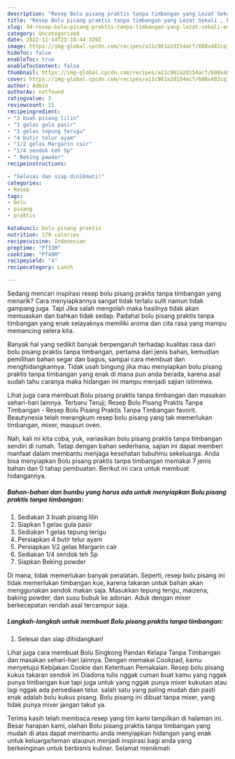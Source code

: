 ```yaml
---
description: "Resep Bolu pisang praktis tanpa timbangan yang Lezat Sekali , Enak Banget"
title: "Resep Bolu pisang praktis tanpa timbangan yang Lezat Sekali , Enak Banget"
slug: 34-resep-bolu-pisang-praktis-tanpa-timbangan-yang-lezat-sekali-enak-banget
category: Uncategorized
date: 2022-11-14T23:18:44.339Z
image: https://img-global.cpcdn.com/recipes/a11c961a2d154acf/680x482cq70/bolu-pisang-praktis-tanpa-timbangan-foto-resep-utama.jpg
hideToc: false
enableToc: true
enableTocContent: false
thumbnail: https://img-global.cpcdn.com/recipes/a11c961a2d154acf/680x482cq70/bolu-pisang-praktis-tanpa-timbangan-foto-resep-utama.jpg
cover: https://img-global.cpcdn.com/recipes/a11c961a2d154acf/680x482cq70/bolu-pisang-praktis-tanpa-timbangan-foto-resep-utama.jpg
author: Admin
authorAv: notfound
ratingvalue: 3
reviewcount: 15
recipeingredient:
- "3 buah pisang lilin"
- "1 gelas gula pasir"
- "1 gelas tepung terigu"
- "4 butir telur ayam"
- "1/2 gelas Margarin cair"
- "1/4 sendok teh Sp"
- " Beking powder"
recipeinstructions:

- "Selesai dan siap dinikmati!"
categories:
- Resep
tags:
- bolu
- pisang
- praktis

katakunci: bolu pisang praktis 
nutrition: 179 calories
recipecuisine: Indonesian
preptime: "PT33M"
cooktime: "PT48M"
recipeyield: "4"
recipecategory: Lunch

---
```



Sedang mencari inspirasi resep bolu pisang praktis tanpa timbangan yang menarik? Cara menyiapkannya sangat tidak terlalu sulit namun tidak gampang juga. Tapi Jika salah mengolah maka hasilnya tidak akan memuaskan dan bahkan tidak sedap. Padahal bolu pisang praktis tanpa timbangan yang enak selayaknya memiliki aroma dan cita rasa yang mampu memancing selera kita.


Banyak hal yang sedikit banyak berpengaruh terhadap kualitas rasa dari bolu pisang praktis tanpa timbangan, pertama dari jenis bahan, kemudian pemilihan bahan segar dan bagus, sampai cara membuat dan menghidangkannya. Tidak usah bingung jika mau menyiapkan bolu pisang praktis tanpa timbangan yang enak di mana pun anda berada, karena asal sudah tahu caranya maka hidangan ini mampu menjadi sajian istimewa.

Lihat juga cara membuat Bolu pisang praktis tanpa timbangan dan masakan sehari-hari lainnya. Terbaru Teruji; Resep Bolu Pisang Praktis Tanpa Timbangan - Resep Bolu Pisang Praktis Tanpa Timbangan favorit. Beautynesia telah merangkum resep bolu pisang yang tak memerlukan timbangan, mixer, maupun oven.


Nah, kali ini kita coba, yuk, variasikan bolu pisang praktis tanpa timbangan sendiri di rumah. Tetap dengan bahan sederhana, sajian ini dapat memberi manfaat dalam membantu menjaga kesehatan tubuhmu sekeluarga. Anda bisa menyiapkan Bolu pisang praktis tanpa timbangan memakai 7 jenis bahan dan 0 tahap pembuatan. Berikut ini cara untuk membuat hidangannya.

<!--inarticleads1-->

##### Bahan-bahan dan bumbu yang harus ada untuk menyiapkan Bolu pisang praktis tanpa timbangan:

1. Sediakan 3 buah pisang lilin
1. Siapkan 1 gelas gula pasir
1. Sediakan 1 gelas tepung terigu
1. Persiapkan 4 butir telur ayam
1. Persiapkan 1/2 gelas Margarin cair
1. Sediakan 1/4 sendok teh Sp
1. Siapkan  Beking powder


Di mana, tidak memerlukan banyak peralatan. Seperti, resep bolu pisang ini tidak memerlukan timbangan kue, karena takaran untuk bahan akan menggunakan sendok makan saja. Masukkan tepung terigu, maizena, baking powder, dan susu bubuk ke adonan. Aduk dengan mixer berkecepatan rendah asal tercampur saja. 

<!--inarticleads2-->

##### Langkah-langkah untuk membuat Bolu pisang praktis tanpa timbangan:


1. Selesai dan siap dihidangkan!

Lihat juga cara membuat Bolu Singkong Pandan Kelapa Tanpa Timbangan dan masakan sehari-hari lainnya. Dengan memakai Cookpad, kamu menyetujui Kebijakan Cookie dan Ketentuan Pemakaian. Resep bolu pisang kukus takaran sendok ini Diadona tulis nggak cuman buat kamu yang nggak punya timbangan kue tapi juga untuk yang nggak punya mixer kukusan atau lagi nggak ada persediaan telur. salah satu yang paling mudah dan pasti enak adalah bolu kukus pisang. Bolu pisang ini dibuat tanpa mixer, yang tidak punya mixer jangan takut ya. 

Terima kasih telah membaca resep yang tim kami tampilkan di halaman ini. Besar harapan kami, olahan Bolu pisang praktis tanpa timbangan yang mudah di atas dapat membantu anda menyiapkan hidangan yang enak untuk keluarga/teman ataupun menjadi inspirasi bagi anda yang berkeinginan untuk berbisnis kuliner. Selamat menikmati
